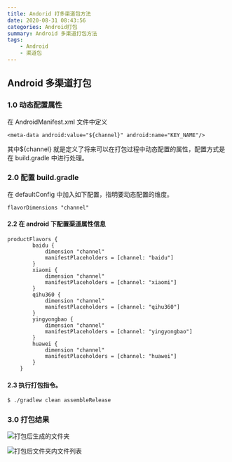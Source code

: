 ```yaml
---
title: Andorid 打多渠道包方法
date: 2020-08-31 08:43:56
categories: Android打包
summary: Android 多渠道打包方法
tags:
    - Android
    - 渠道包
---
```


## Android 多渠道打包

### 1.0 动态配置属性

 在 AndroidManifest.xml 文件中定义 

```
<meta-data android:value="${channel}" android:name="KEY_NAME"/>
``` 

其中${channel} 就是定义了将来可以在打包过程中动态配置的属性，配置方式是在 build.gradle 中进行处理。

### 2.0 配置 build.gradle

在 defaultConfig 中加入如下配置，指明要动态配置的维度。
```
flavorDimensions "channel"
```

#### 2.2 在 android 下配置渠道属性信息
```
productFlavors {
        baidu {
            dimension "channel"
            manifestPlaceholders = [channel: "baidu"]
        }
        xiaomi {
            dimension "channel"
            manifestPlaceholders = [channel: "xiaomi"]
        }
        qihu360 {
            dimension "channel"
            manifestPlaceholders = [channel: "qihu360"]
        }
        yingyongbao {
            dimension "channel"
            manifestPlaceholders = [channel: "yingyongbao"]
        }
        huawei {
            dimension "channel"
            manifestPlaceholders = [channel: "huawei"]
        }
    }
```
 
#### 2.3 执行打包指令。
``` bash
$ ./gradlew clean assembleRelease
```

### 3.0 打包结果
![打包后生成的文件夹](https://uwjx-production-public-read.oss-cn-hangzhou.aliyuncs.com/huan.uwjx.com/20200831-1.png)
 
 ![打包后文件夹内文件列表](https://uwjx-production-public-read.oss-cn-hangzhou.aliyuncs.com/huan.uwjx.com/20200831-2.png)

 
